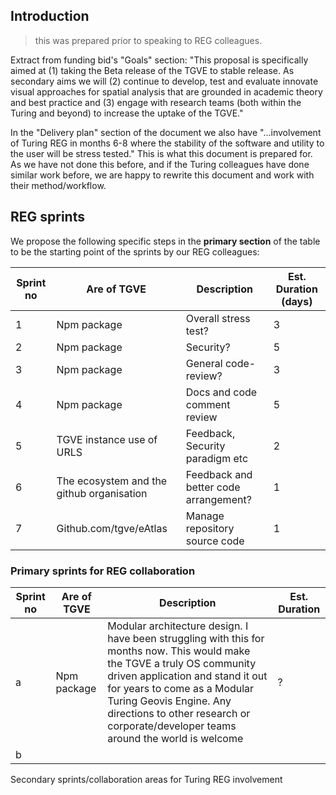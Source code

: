 
## Introduction

> this was prepared prior to speaking to REG colleagues.

Extract from funding bid\'s \"Goals\" section: \"This proposal is specifically aimed at (1) taking the Beta release of the TGVE to stable release. As secondary aims we will (2) continue to develop, test and evaluate innovate visual approaches for spatial analysis that are grounded in academic theory and best practice and (3) engage with research teams (both within the Turing and beyond) to increase the
uptake of the TGVE."

In the "Delivery plan" section of the document we also have "...involvement of Turing REG in months 6-8 where the stability of the software and utility to the user will be stress tested." This is what
this document is prepared for. As we have not done this before, and if the Turing colleagues have done similar work before, we are happy to rewrite this document and work with their method/workflow.

## REG sprints

We propose the following specific steps in the **primary section** of the table to be the starting point of the sprints by our REG colleagues:

|  Sprint no| Are of TGVE| Description          | Est. Duration (days)|
| --------  | -----------|----------------------|--------|
|  1 | Npm package  | Overall stress test?      | 3
|  2 | Npm package  |  Security?                | 5
|  3 | Npm package  | General code-review?      | 3
|  4 | Npm package  | Docs and code comment review |5
|  5 | TGVE instance use of URLS | Feedback, Security paradigm etc |  2
|  6 | The ecosystem and the github organisation | Feedback and better code arrangement? |  1
|  7 | Github.com/tgve/eAtlas  |  Manage repository source code |   1


### Primary sprints for REG collaboration

| Sprint no| Are of TGVE | Description                  | Est. Duration |
|----------|----------   | ---------------------------- | ---------|
| a   | Npm package        | Modular architecture design. I have been struggling with this for months now. This would make the TGVE a truly OS community driven application and stand it out for years to come as a Modular Turing Geovis Engine. Any directions to other research or corporate/developer teams around the world is welcome  |      ?   |
| b   |                    |                              |           |

Secondary sprints/collaboration areas for Turing REG involvement
